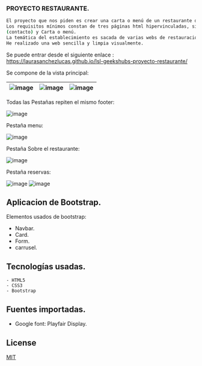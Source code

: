 ### PROYECTO RESTAURANTE.
```bash
El proyecto que nos piden es crear una carta o menú de un restaurante digital, usando HTML5, CSS3, CSS Layout (Flexbox & Grid) además de Bootstrap.
Los requisitos mínimos constan de tres páginas html hipervinculadas, siendolas mínimas indispensables Home (Introducción del establecimiento), Contact
(contacto) y Carta o menú.
La temática del establecimiento es sacada de varias webs de restauración.
He realizado una web sencilla y limpia visualmente.
```
Se puede entrar desde el siguiente enlace : https://laurasanchezlucas.github.io/lsl-geekshubs-proyecto-restaurante/

Se compone de la vista principal:

|![image](https://user-images.githubusercontent.com/119357574/215599220-d2b41677-bc67-44bb-bab1-61869a00a996.png) |![image](https://user-images.githubusercontent.com/119357574/215596136-d1deba66-2157-42c2-9058-e88c6f2d7feb.png)|![image](https://user-images.githubusercontent.com/119357574/215596364-d0077db6-59a7-4a6f-a61b-03e384dfc0e0.png)|
|-|-|-|

Todas las Pestañas repiten el mismo footer:

![image](https://user-images.githubusercontent.com/119357574/215598127-a711d53a-d832-4ca6-92a6-2e139c149c9f.png)

Pestaña menu:

![image](https://user-images.githubusercontent.com/119357574/215597529-4003bbac-5a69-48ff-9a89-1feed7815790.png) 

Pestaña Sobre el restaurante:


![image](https://user-images.githubusercontent.com/119357574/215598630-85bd9103-9a06-410c-a325-621c3b6e961d.png)

Pestaña reservas:


![image](https://user-images.githubusercontent.com/119357574/215598769-e69b9088-6740-434e-a6f6-0ac908035243.png) ![image](https://user-images.githubusercontent.com/119357574/215598897-b5c6e76f-06b5-4972-b512-366f2050c5ad.png)

## Aplicacion de Bootstrap.

Elementos usados de bootstrap:

- Navbar.
- Card.
- Form.
- carrusel.

## Tecnologías usadas.

```
- HTML5
- CSS3
- Bootstrap
```

## Fuentes importadas.

- Google font: Playfair Display. 

## License

[MIT](https://choosealicense.com/licenses/mit/)
